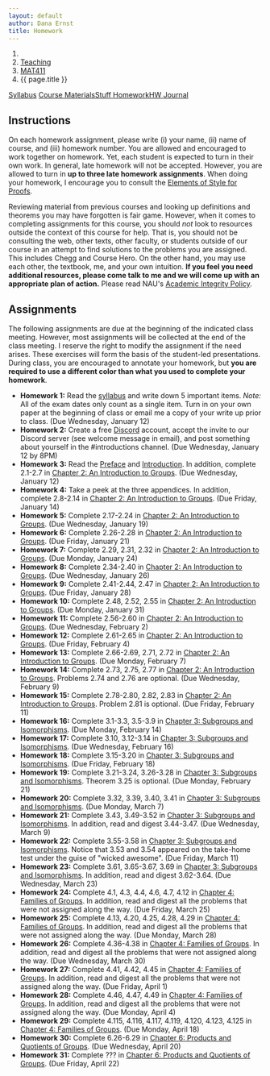```yaml
---
layout: default
author: Dana Ernst
title: Homework
---
```


<ol class="breadcrumb">
  <li><a href="/"><i class="fa fa-home"></i></a></li>
  <li><a href="/teaching/">Teaching</a></li>
  <li><a href="/teaching/mat411s22">MAT411</a></li>
  <li class="active">{{ page.title }}</li>
</ol>

<div class="row">
<div class="col-xs-12">
<div class="btn-group btn-group-justified">
<a class="btn btn-default btn-success" href="{{site.baseurl}}/teaching/mat411s22/syllabus/">Syllabus</a>
<a class="btn btn-default btn-primary" href="{{site.baseurl}}/teaching/mat411s22/materials/">
<span class="hidden-xs">Course Materials</span><span class="visible-xs">Stuff</span>
</a>
<a class="btn btn-default btn-warning" href="{{site.baseurl}}/teaching/mat411s22/homework/">
<span class="hidden-xs">Homework</span><span class="visible-xs">HW</span>
</a>
<a class="btn btn-default btn-info" href="{{site.baseurl}}/teaching/mat411s22/journal/">Journal</a>
</div>
</div>
</div>

## Instructions ##
On each homework assignment, please write (i) your name, (ii) name of course, and (iii) homework number. You are allowed and encouraged to work together on homework. Yet, each student is expected to turn in their own work. In general, late homework will not be accepted. However, you are allowed to turn in **up to three late homework assignments**. When doing your homework, I encourage you to consult the [Elements of Style for Proofs]({{site.baseurl}}/teaching/ElementsOfStyle.pdf).

Reviewing material from previous courses and looking up definitions and theorems you may have forgotten is fair game. However, when it comes to completing assignments for this course, you should *not* look to resources outside the context of this course for help.  That is, you should not be consulting the web, other texts, other faculty, or students outside of our course in an attempt to find solutions to the problems you are assigned.  This includes Chegg and Course Hero. On the other hand, you may use each other, the textbook, me, and your own intuition. **If you feel you need additional resources, please come talk to me and we will come up with an appropriate plan of action.** Please read NAU's [Academic Integrity Policy](https://www5.nau.edu/policies/Client/Details/828?whoIsLooking=Students&pertainsTo=All&sortDirection=Ascending&page=1).

## Assignments ##
The following assignments are due at the beginning of the indicated class meeting. However, most assignments will be collected at the end of the class meeting.  I reserve the right to modify the assignment if the need arises.  These exercises will form the basis of the student-led presentations.  During class, you are encouraged to annotate your homework, but **you are required to use a different color than what you used to complete your homework**.

- **Homework 1:** Read the [syllabus]({{site.baseurl}}/teaching/mat411s22/syllabus/) and write down 5 important items. *Note:*  All of the exam dates only count as a single item.  Turn in on your own paper at the beginning of class or email me a copy of your write up prior to class. (Due Wednesday, January 12)
- **Homework 2:** Create a free [Discord](http://discord.com) account, accept the invite to our Discord server (see welcome message in email), and post something about yourself in the #introductions channel. (Due Wednesday, January 12 by 8PM)
- **Homework 3:** Read the [Preface]({{site.baseurl}}/teaching/mat411s22/Preface.pdf) and [Introduction]({{site.baseurl}}/teaching/mat411s22/Introduction.pdf). In addition, complete 2.1-2.7 in [Chapter 2: An Introduction to Groups]({{site.baseurl}}/teaching/mat411s22/IntroGroups.pdf). (Due Wednesday, January 12)
- **Homework 4:** Take a peek at the three appendices. In addition, complete 2.8-2.14 in [Chapter 2: An Introduction to Groups]({{site.baseurl}}/teaching/mat411s22/IntroGroups.pdf). (Due Friday, January 14)
- **Homework 5:** Complete 2.17-2.24 in [Chapter 2: An Introduction to Groups]({{site.baseurl}}/teaching/mat411s22/IntroGroups.pdf). (Due Wednesday, January 19)
- **Homework 6:** Complete 2.26-2.28 in [Chapter 2: An Introduction to Groups]({{site.baseurl}}/teaching/mat411s22/IntroGroups.pdf). (Due Friday, January 21)
- **Homework 7:** Complete 2.29, 2.31, 2.32 in [Chapter 2: An Introduction to Groups]({{site.baseurl}}/teaching/mat411s22/IntroGroups.pdf). (Due Monday, January 24)
- **Homework 8:** Complete 2.34-2.40 in [Chapter 2: An Introduction to Groups]({{site.baseurl}}/teaching/mat411s22/IntroGroups.pdf). (Due Wednesday, January 26)
- **Homework 9:** Complete 2.41-2.44, 2.47 in [Chapter 2: An Introduction to Groups]({{site.baseurl}}/teaching/mat411s22/IntroGroups.pdf). (Due Friday, January 28)
- **Homework 10:** Complete 2.48, 2.52, 2.55 in [Chapter 2: An Introduction to Groups]({{site.baseurl}}/teaching/mat411s22/IntroGroups.pdf). (Due Monday, January 31)
- **Homework 11:** Complete 2.56-2.60 in [Chapter 2: An Introduction to Groups]({{site.baseurl}}/teaching/mat411s22/IntroGroups.pdf). (Due Wednesday, February 2)
- **Homework 12:** Complete 2.61-2.65 in [Chapter 2: An Introduction to Groups]({{site.baseurl}}/teaching/mat411s22/IntroGroups.pdf). (Due Friday, February 4)
- **Homework 13:** Complete 2.66-2.69, 2.71, 2.72 in [Chapter 2: An Introduction to Groups]({{site.baseurl}}/teaching/mat411s22/IntroGroups.pdf). (Due Monday, February 7)
- **Homework 14:** Complete 2.73, 2.75, 2.77 in [Chapter 2: An Introduction to Groups]({{site.baseurl}}/teaching/mat411s22/IntroGroups.pdf). Problems 2.74 and 2.76 are optional. (Due Wednesday, February 9)
- **Homework 15:** Complete 2.78-2.80, 2.82, 2.83 in [Chapter 2: An Introduction to Groups]({{site.baseurl}}/teaching/mat411s22/IntroGroups.pdf). Problem 2.81 is optional. (Due Friday, February 11)
- **Homework 16:** Complete 3.1-3.3, 3.5-3.9 in [Chapter 3: Subgroups and Isomorphisms]({{site.baseurl}}/teaching/mat411s22/SubgroupsIsomorphisms.pdf). (Due Monday, February 14)
- **Homework 17:** Complete 3.10, 3.12-3.14 in [Chapter 3: Subgroups and Isomorphisms]({{site.baseurl}}/teaching/mat411s22/SubgroupsIsomorphisms.pdf). (Due Wednesday, February 16)
- **Homework 18:** Complete 3.15-3.20 in [Chapter 3: Subgroups and Isomorphisms]({{site.baseurl}}/teaching/mat411s22/SubgroupsIsomorphisms.pdf). (Due Friday, February 18)
- **Homework 19:** Complete 3.21-3.24, 3.26-3.28 in [Chapter 3: Subgroups and Isomorphisms]({{site.baseurl}}/teaching/mat411s22/SubgroupsIsomorphisms.pdf). Theorem 3.25 is optional. (Due Monday, February 21)
- **Homework 20:** Complete 3.32, 3.39, 3.40, 3.41 in [Chapter 3: Subgroups and Isomorphisms]({{site.baseurl}}/teaching/mat411s22/SubgroupsIsomorphisms.pdf). (Due Monday, March 7)
- **Homework 21:** Complete 3.43, 3.49-3.52 in [Chapter 3: Subgroups and Isomorphisms]({{site.baseurl}}/teaching/mat411s22/SubgroupsIsomorphisms.pdf). In addition, read and digest 3.44-3.47. (Due Wednesday, March 9)
- **Homework 22:** Complete 3.55-3.58 in [Chapter 3: Subgroups and Isomorphisms]({{site.baseurl}}/teaching/mat411s22/SubgroupsIsomorphisms.pdf). Notice that 3.53 and 3.54 appeared on the take-home test under the guise of "wicked awesome". (Due Friday, March 11)
- **Homework 23:** Complete 3.61, 3.65-3.67, 3.69 in [Chapter 3: Subgroups and Isomorphisms]({{site.baseurl}}/teaching/mat411s22/SubgroupsIsomorphisms.pdf). In addition, read and digest 3.62-3.64. (Due Wednesday, March 23)
- **Homework 24:** Complete 4.1, 4.3, 4.4, 4.6, 4.7, 4.12 in [Chapter 4: Families of Groups]({{site.baseurl}}/teaching/mat411s22/Families.pdf). In addition, read and digest all the problems that were not assigned along the way. (Due Friday, March 25)
- **Homework 25:** Complete 4.13, 4.20, 4.25, 4.28, 4.29 in [Chapter 4: Families of Groups]({{site.baseurl}}/teaching/mat411s22/Families.pdf). In addition, read and digest all the problems that were not assigned along the way. (Due Monday, March 28)
- **Homework 26:** Complete 4.36-4.38 in [Chapter 4: Families of Groups]({{site.baseurl}}/teaching/mat411s22/Families.pdf). In addition, read and digest all the problems that were not assigned along the way. (Due Wednesday, March 30)
- **Homework 27:** Complete 4.41, 4.42, 4.45 in [Chapter 4: Families of Groups]({{site.baseurl}}/teaching/mat411s22/Families.pdf). In addition, read and digest all the problems that were not assigned along the way. (Due Friday, April 1)
- **Homework 28:** Complete 4.46, 4.47, 4.49 in [Chapter 4: Families of Groups]({{site.baseurl}}/teaching/mat411s22/Families.pdf). In addition, read and digest all the problems that were not assigned along the way. (Due Monday, April 4)
- **Homework 29:** Complete 4.115, 4.116, 4.117, 4.119, 4.120, 4.123, 4.125 in [Chapter 4: Families of Groups]({{site.baseurl}}/teaching/mat411s22/Families.pdf). (Due Monday, April 18)
- **Homework 30:** Complete 6.26-6.29 in [Chapter 6: Products and Quotients of Groups]({{site.baseurl}}/teaching/mat411s22/ProductsQuotients.pdf). (Due Wednesday, April 20)
- **Homework 31:** Complete ??? in [Chapter 6: Products and Quotients of Groups]({{site.baseurl}}/teaching/mat411s22/ProductsQuotients.pdf). (Due Friday, April 22)
